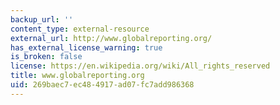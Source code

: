 ```yaml
---
backup_url: ''
content_type: external-resource
external_url: http://www.globalreporting.org/
has_external_license_warning: true
is_broken: false
license: https://en.wikipedia.org/wiki/All_rights_reserved
title: www.globalreporting.org
uid: 269baec7-ec48-4917-ad07-fc7add986368
---
```

